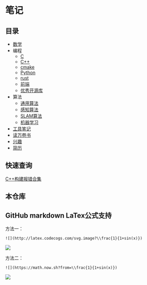 # 笔记

## 目录

* [数学](https://github.com/qinzhengke/zk-note/blob/master/math/entry.md)
* 编程
    * [C       ](https://github.com/qinzhengke/zk-note/blob/master/programming/c/README.md)
    * [C++     ](https://github.com/qinzhengke/zk-note/blob/master/programming/cpp/README.md)
    * [cmake   ](https://github.com/qinzhengke/zk-note/blob/master/programming/cmake/README.md)
    * [Python  ](https://github.com/qinzhengke/zk-note/blob/master/programming/python/README.md)
    * [rust    ](https://github.com/qinzhengke/zk-note/blob/master/programming/rust/README.md)
    * [前端     ](https://github.com/qinzhengke/zk-note/blob/master/programming/front_end/README.md)
    * [优秀开源库](https://github.com/qinzhengke/zk-note/blob/master/programming/awesome_lib/README.md)
* 算法
  * [通用算法](https://github.com/qinzhengke/zk-note/blob/master/algorithm/general/README.md)
  * [感知算法](https://github.com/qinzhengke/zk-note/blob/master/algorithm/perception/README.md)
  * [SLAM算法](https://github.com/qinzhengke/zk-note/blob/master/algorithm/slam/README.md)
  * [机器学习](https://github.com/qinzhengke/zk-note/blob/master/algorithm/machine_learning/README.md)
* [工具笔记](https://github.com/qinzhengke/zk-note/blob/master/tool/entry.md)
* [读万卷书](https://github.com/qinzhengke/zk-note/blob/master/awesome_ebooks.md)
* [兴趣](https://github.com/qinzhengke/zk-note/blob/master/hobby/entry.md)
* [简历](https://github.com/qinzhengke/zk-note/blob/master/resume.md)

## 快速查询

[C++构建报错合集](https://github.com/qinzhengke/zk-note/blob/master/programming/cpp/build_errors.md)

## 本仓库

## GitHub markdown LaTex公式支持

方法一：
```
![](http://latex.codecogs.com/svg.image?\\frac{1}{1+sin(x)})
```

![](http://latex.codecogs.com/svg.image?\\frac{1}{1+sin(x)})

方法二：
```
![](https://math.now.sh?from=\\frac{1}{1+sin(x)})
```

![](https://math.now.sh?from=\\frac{1}{1+sin(x)})